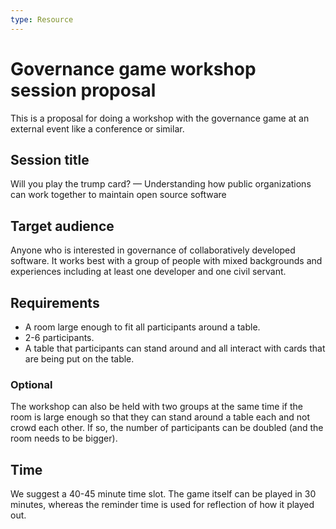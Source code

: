 ```yaml
---
type: Resource
---
```


# Governance game workshop session proposal

This is a proposal for doing a workshop with the governance game at an external event like a conference or similar.

##  Session title

Will you play the trump card? — Understanding how public organizations can work together to maintain open source software

## Target audience

Anyone who is interested in governance of collaboratively developed software. It works best with a group of people with mixed backgrounds and experiences including at least one developer and one civil servant.

## Requirements

* A room large enough to fit all participants around a table.
* 2-6 participants.
* A table that participants can stand around and all interact with cards that are being put on the table.

### Optional

The workshop can also be held with two groups at the same time if the room is large enough so that they can stand around a table each and not crowd each other. If so, the number of participants can be doubled (and the room needs to be bigger).

## Time

We suggest a 40-45 minute time slot. The game itself can be played in 30 minutes, whereas the reminder time is used for reflection of how it played out.
